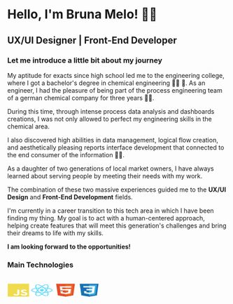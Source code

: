 # Hello, I'm Bruna Melo! :wave::smiley: 

## UX/UI Designer | Front-End Developer

### Let me introduce a little bit about my journey

My aptitude for exacts since high school led me to the engineering college, where I got a bachelor's degree in chemical engineering :woman_student: :test_tube:. As an engineer, I had the pleasure of being part of the process engineering team of a german chemical company for three years :woman_scientist:.

During this time, through intense process data analysis and dashboards creations, I was not only allowed to perfect my engineering skills in the chemical area. 

I also discovered high abilities in data management, logical flow creation, and aesthetically pleasing reports interface development that connected to the end consumer of the information :woman_technologist:. 

As a daughter of two generations of local market owners, I have always learned about serving people by meeting their needs with my work. 

The combination of these two massive experiences guided me to the <strong>UX/UI Design</strong> and <strong>Front-End Development</strong> fields. 

I'm currently in a career transition to this tech area in which I have been finding my thing. My goal is to act with a human-centered approach, helping create features that will meet this generation's challenges and bring their dreams to life with my skills. 

<strong>I am looking forward to the opportunities!</strong>

### Main Technologies

<div style="display: inline_block"><br>
  <img align="center" alt="Bruna-Js" height="30" width="50" src="https://raw.githubusercontent.com/devicons/devicon/master/icons/javascript/javascript-plain.svg">  
  <img align="center" alt="Rafa-React" height="30" width="50" src="https://raw.githubusercontent.com/devicons/devicon/master/icons/react/react-original.svg">
  <img align="center" alt="Rafa-HTML" height="30" width="50" src="https://raw.githubusercontent.com/devicons/devicon/master/icons/html5/html5-original.svg">
  <img align="center" alt="Rafa-CSS" height="30" width="50" src="https://raw.githubusercontent.com/devicons/devicon/master/icons/css3/css3-original.svg"> 
</div> 
